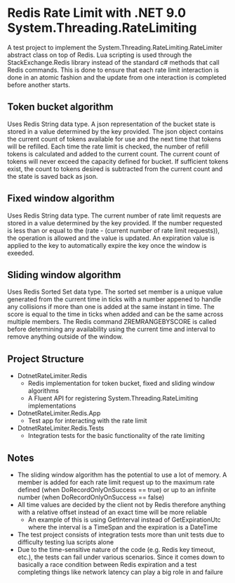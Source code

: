 # Redis Rate Limit with .NET 9.0 System.Threading.RateLimiting

A test project to implement the System.Threading.RateLimiting.RateLimiter abstract class on top of Redis. Lua scripting is used through the StackExchange.Redis library instead of the standard c# methods that call Redis commands. This is done to ensure that each rate limit interaction is done in an atomic fashion and the update from one interaction is completed before another starts.

## Token bucket algorithm
Uses Redis String data type. A json representation of the bucket state is stored in a value determined by the key provided. The json object contains the current count of tokens available for use and the next time that tokens will be refilled. Each time the rate limit is checked, the number of refill tokens is calculated and added to the current count. The current count of tokens will never exceed the capacity defined for bucket. If sufficient tokens exist, the count to tokens desired is subtracted from the current count and the state is saved back as json.

## Fixed window algorithm
Uses Redis String data type. The current number of rate limit requests are stored in a value determined by the key provided. If the number requested is less than or equal to the (rate - (current number of rate limit requests)), the operation is allowed and the value is updated. An expiration value is applied to the key to automatically expire the key once the window is exeeded.

## Sliding window algorithm
Uses Redis Sorted Set data type. The sorted set member is a unique value generated from the current time in ticks with a number appened to handle any collisions if more than one is added at the same instant in time. The score is equal to the time in ticks when added and can be the same across multiple members. The Redis command ZREMRANGEBYSCORE is called before determining any availability using the current time and interval to remove anything outside of the window.

## Project Structure
* DotnetRateLimiter.Redis
  * Redis implementation for token bucket, fixed and sliding window algorithms
  * A Fluent API for registering System.Threading.RateLimiting implementations
* DotnetRateLimiter.Redis.App
  * Test app for interacting with the rate limit
* DotnetRateLimiter.Redis.Tests
  * Integration tests for the basic functionality of the rate limiting 

## Notes
* The sliding window algorithm has the potential to use a lot of memory. A member is added for each rate limit request up to the maximum rate defined (when DoRecordOnlyOnSuccess == true) or up to an infinite number (when DoRecordOnlyOnSuccess == false)
* All time values are decided by the client not by Redis therefore anything with a relative offset instead of an exact time will be more reliable
  * An example of this is using GetInterval instead of GetExpirationUtc where the interval is a TimeSpan and the expiration is a DateTime
* The test project consists of integration tests more than unit tests due to difficulty testing lua scripts alone
* Due to the time-sensitive nature of the code (e.g. Redis key timeout, etc.), the tests can fail under various scenarios. Since it comes down to basically a race condition between Redis expiration and a test completing things like network latency can play a big role in and failure
 